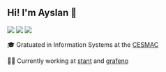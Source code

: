 ## Hi! I'm Ayslan :wave:
[![](https://img.shields.io/badge/-LinkedIn-222222?style=flat-square&logo=Linkedin&logoColor=white&link=https://www.linkedin.com/in/ayslanmarcelino/)](https://www.linkedin.com/in/ayslanmarcelino/)
[![](https://img.shields.io/badge/-Gmail-222222?style=flat-square&logo=gmail&logoColor=white&link=mailto:fernandesanderson14@gmail.com)](mailto:ayslanmarcelino@gmail.com)
[![](https://img.shields.io/badge/-Medium-222222?style=flat-square&logo=medium&logoColor=white&link=https://medium.com/@fernandesanderson14)](https://medium.com/@ayslanmarcelino)

:mortar_board:  Gratuated in Information Systems at the [CESMAC](https://www.cesmac.edu.br)

:man_technologist:  Currently working at [stant](https://github.com/stantmob) and [grafeno](https://github.com/grafeno-sa)
